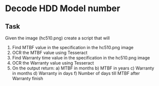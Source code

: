 # Decode HDD Model number

## Task

Given the image (hc510.png) create a script that will

1. Find MTBF value in the specification in the hc510.png image
2. OCR the MTBF value using Tesseract
3. Find Warranty time value in the specification  in the hc510.png image
4. OCR the Warranty value using Tesseract
5. On the output return:
	a) MTBF in months
	b) MTBF in years
	c) Warranty in months
	d) Warranty in days
	f) Number of days till MTBF after Warranty finish
